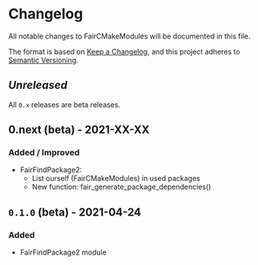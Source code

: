 # Changelog

All notable changes to FairCMakeModules will be documented in this file.

The format is based on [Keep a Changelog](https://keepachangelog.com/en/1.0.0/),
and this project adheres to [Semantic Versioning](https://semver.org/spec/v2.0.0.html).

## *Unreleased*

All `0.x` releases are beta releases.

## 0.next (beta) - 2021-XX-XX

### Added / Improved

- FairFindPackage2:
  - List ourself (FairCMakeModules) in used packages
  - New function: fair_generate_package_dependencies()

## `0.1.0` (beta) - 2021-04-24

### Added
- FairFindPackage2 module
